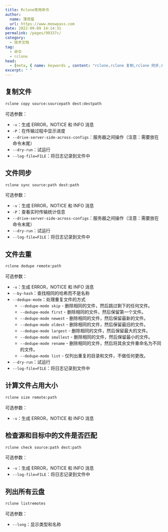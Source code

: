 ```yaml
---
title: Rclone常用命令
author:
  name: 薄荷屋
  url: https://www.meowpass.com
date: 2022-09-09 14:14:31
permalink: /pages/99337c/
category:
  - 技术文档
tag:
  - 命令
  - rclone
head:
  - [meta, { name: keywords , content: "rclone,rclone 复制,rclone 同步,rclone 去重" }]
excerpt: " "
---
```




## 复制文件

```sh
rclone copy source:sourcepath dest:destpath
```

可选参数：

- `-v`：生成 ERROR，NOTICE 和 INFO 消息
- `-P`：在传输过程中显示进度
- `--drive-server-side-across-configs`：服务器之间操作（注意：需要放在命令末尾）
- `--dry-run`：试运行
- `--log-file=FILE`：将日志记录到文件中

## 文件同步

```sh
rclone sync source:path dest:path
```

可选参数：

- `-v`：生成 ERROR，NOTICE 和 INFO 消息
- `-P`：查看实时传输统计信息
- `--drive-server-side-across-configs`：服务器之间操作（注意：需要放在命令末尾）
- `--dry-run`：试运行
- `--log-file=FILE`：将日志记录到文件中

## 文件去重

```sh
rclone dedupe remote:path
```

可选参数：

- `-v`：生成 ERROR，NOTICE 和 INFO 消息
- `--by-hash`：查找相同的哈希而不是名称
- `--dedupe-mode`：处理重复文件的方式
  - `--dedupe-mode skip` - 删除相同的文件，然后跳过剩下的任何文件。
  - `--dedupe-mode first` - 删除相同的文件，然后保留第一个文件。
  - `--dedupe-mode newest` - 删除相同的文件，然后保留最新的文件。
  - `--dedupe-mode oldest` - 删除相同的文件，然后保留最旧的文件。
  - `--dedupe-mode largest` - 删除相同的文件，然后保留最大的文件。
  - `--dedupe-mode smallest` - 删除相同的文件，然后保留最小的文件。
  - `--dedupe-mode rename` - 删除相同的文件，然后将其余文件重命名为不同的文件。
  - `--dedupe-mode list` - 仅列出重复的目录和文件，不做任何更改。
- `--dry-run`：试运行
- `--log-file=FILE`：将日志记录到文件中

## 计算文件占用大小

```sh
rclone size remote:path
```

可选参数：

- `-v`：生成 ERROR，NOTICE 和 INFO 消息

## 检查源和目标中的文件是否匹配

```sh
rclone check source:path dest:path
```

可选参数：

- `-v`：生成 ERROR，NOTICE 和 INFO 消息
- `--log-file=FILE`：将日志记录到文件中

## 列出所有云盘

```sh
rclone listremotes
```

可选参数：

- `--long`：显示类型和名称
